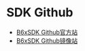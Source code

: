 SDK Github
===========

- [B6xSDK Github官方站](https://github.com/XIAOMANSDK/B6x)
- [B6xSDK Github镜像站](https://dgithub.xyz/XIAOMANSDK/B6x)
